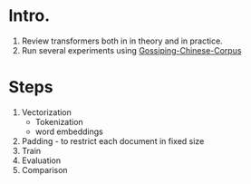 # Intro.
1. Review transformers both in in theory and in practice. 
2. Run several experiments using [Gossiping-Chinese-Corpus](https://github.com/zake7749/Gossiping-Chinese-Corpus)

# Steps

1. Vectorization
    - Tokenization
    - word embeddings
2. Padding - to restrict each document in fixed size
3. Train
4. Evaluation
5. Comparison
